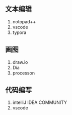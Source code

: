 ## 文本编辑
1. notopad++
2. vscode
3. typora

## 画图
1. draw.io
2. Dia
3. processon

## 代码编写
1. intelliJ IDEA COMMUNITY
2. vscode
